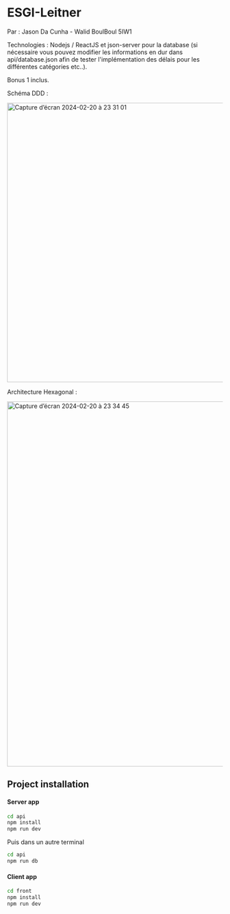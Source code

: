 # ESGI-Leitner
Par : Jason Da Cunha - Walid BoulBoul 5IW1

Technologies : Nodejs / ReactJS et json-server pour la database (si nécessaire vous pouvez modifier les informations en dur dans api/database.json afin de tester l'implémentation des délais pour les différentes catégories etc..).

Bonus 1 inclus.

Schéma DDD : 

<img width="653" alt="Capture d’écran 2024-02-20 à 23 31 01" src="https://github.com/WalidBLS/ESGI-Leitner/assets/97393613/49140a37-ef52-4e4b-8d39-d9b210d1dac9">

Architecture Hexagonal :

<img width="853" alt="Capture d’écran 2024-02-20 à 23 34 45" src="https://github.com/WalidBLS/ESGI-Leitner/assets/97393613/a99f254d-e225-49c1-9318-5f7b5930a7c4">

## Project installation

#### Server app

```bash
cd api
npm install
npm run dev
```
Puis dans un autre terminal 
```bash
cd api
npm run db
```

#### Client app

```bash
cd front
npm install
npm run dev
```
